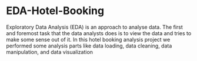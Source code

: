 # EDA-Hotel-Booking
Exploratory Data Analysis (EDA) is an approach to analyse data. The first and foremost task that the data analysts does is to view the data and tries to make some sense out of it. 
In this hotel booking analysis project we performed some analysis parts like data loading, data cleaning, data manipulation, and data visualization 
